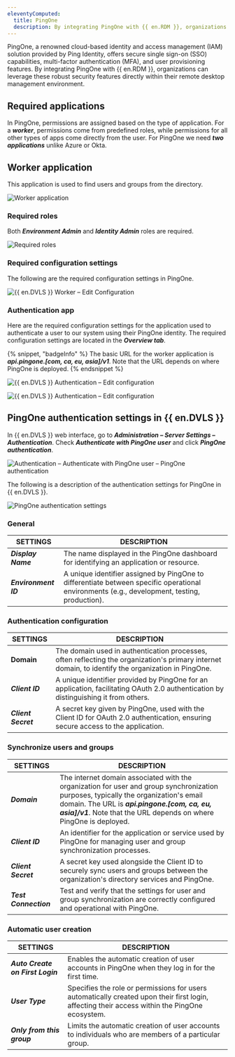 ```yaml
---
eleventyComputed:
  title: PingOne
  description: By integrating PingOne with {{ en.RDM }}, organizations can leverage these robust security features directly within their remote desktop management environment.
---
```


PingOne, a renowned cloud-based identity and access management (IAM) solution provided by Ping Identity, offers secure single sign-on (SSO) capabilities, multi-factor authentication (MFA), and user provisioning features. By integrating PingOne with {{ en.RDM }}, organizations can leverage these robust security features directly within their remote desktop management environment.

## Required applications

In PingOne, permissions are assigned based on the type of application. For a ***worker***, permissions come from predefined roles, while permissions for all other types of apps come directly from the user. For PingOne we need ***two applications*** unlike Azure or Okta.

## Worker application

This application is used to find users and groups from the directory.

![Worker application](https://cdnweb.devolutions.net/docs/DVLS6062_2024_1.png)

### Required roles

 Both ***Environment Admin*** and ***Identity Admin*** roles are required. 

![Required roles](https://cdnweb.devolutions.net/docs/DVLS6059_2024_1.png)

### Required configuration settings

The following are the required configuration settings in PingOne.

![{{ en.DVLS }} Worker – Edit Configuration](https://cdnweb.devolutions.net/docs/DVLS6061_2024_1.png)

### Authentication app

Here are the required configuration settings for the application used to authenticate a user to our system using their PingOne identity. The required configuration settings are located in the ***Overview tab***. 

{% snippet, "badgeInfo" %}
The basic URL for the worker application is ***api.pingone.[com, ca, eu, asia]/v1***. Note that the URL depends on where PingOne is deployed.
{% endsnippet %}


![{{ en.DVLS }} Authentication – Edit configuration](https://cdnweb.devolutions.net/docs/DVLS6063_2024_1.png)

![{{ en.DVLS }} Authentication – Edit configuration](https://cdnweb.devolutions.net/docs/DVLS6064_2024_1.png)

## PingOne authentication settings in {{ en.DVLS }} 

In {{ en.DVLS }} web interface, go to ***Administration – Server Settings – Authentication***. Check ***Authenticate with PingOne user*** and click ***PingOne authentication***.

![Authentication – Authenticate with PingOne user – PingOne authentication](https://cdnweb.devolutions.net/docs/docs_en_server_ServerOp6118.png)

The following is a description of the authentication settings for PingOne in {{ en.DVLS }}.

![PingOne authentication settings](https://cdnweb.devolutions.net/docs/docs_en_server_ServerOp6119.png)

### General

| SETTINGS          | DESCRIPTION                                                                                        |
|-----------------|----------------------------------------------------------------------------------------------------|
| ***Display Name***            | The name displayed in the PingOne dashboard for identifying an application or resource.                     |
| ***Environment ID***          | A unique identifier assigned by PingOne to differentiate between specific operational environments (e.g., development, testing, production).     |

### Authentication configuration
| SETTINGS          | DESCRIPTION                                                                                        |
|-----------------|----------------------------------------------------------------------------------------------------|
| **Domain** | The domain used in authentication processes, often reflecting the organization's primary internet domain, to identify the organization in PingOne. |
| ***Client ID*** | A unique identifier provided by PingOne for an application, facilitating OAuth 2.0 authentication by distinguishing it from others.             |
| ***Client Secret*** | A secret key given by PingOne, used with the Client ID for OAuth 2.0 authentication, ensuring secure access to the application.                |

### Synchronize users and groups
| SETTINGS          | DESCRIPTION                                                                                        |
|-----------------|----------------------------------------------------------------------------------------------------|
| ***Domain*** | The internet domain associated with the organization for user and group synchronization purposes, typically the organization's email domain. The URL is ***api.pingone.[com, ca, eu, asia]/v1***. Note that the URL depends on where PingOne is deployed.   |
| ***Client ID*** | An identifier for the application or service used by PingOne for managing user and group synchronization processes.                            |
|***Client Secret*** | A secret key used alongside the Client ID to securely sync users and groups between the organization's directory services and PingOne.         |
| ***Test Connection*** | Test and verify that the settings for user and group synchronization are correctly configured and operational with PingOne.       |

### Automatic user creation
| SETTINGS          | DESCRIPTION                                                                                        |
|-----------------|----------------------------------------------------------------------------------------------------|
| ***Auto Create on First Login*** | Enables the automatic creation of user accounts in PingOne when they log in for the first time.   |
|***User Type*** | Specifies the role or permissions for users automatically created upon their first login, affecting their access within the PingOne ecosystem.  |
|***Only from this group*** |  Limits the automatic creation of user accounts to individuals who are members of a particular group.   |